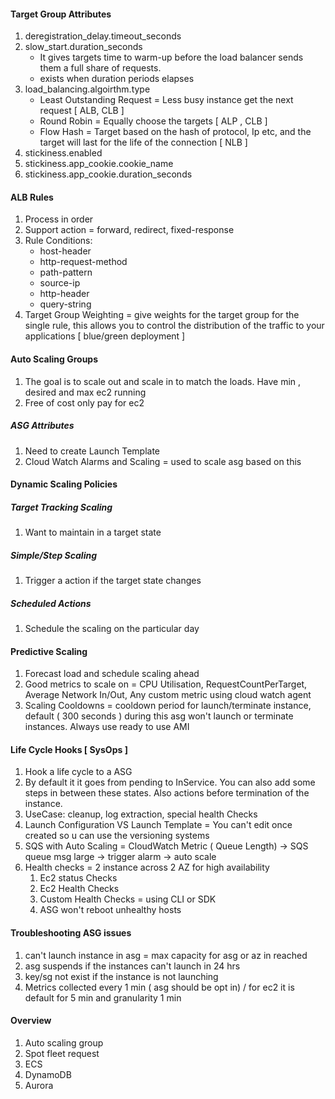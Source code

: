 #### Target Group Attributes
1. deregistration_delay.timeout_seconds
2. slow_start.duration_seconds
	- It gives targets time to warm-up before the load balancer sends them a full share of requests.
	- exists when duration periods elapses
3. load_balancing.algoirthm.type
	- Least Outstanding Request = Less busy instance get the next request [ ALB, CLB ]
	- Round Robin = Equally choose the targets [ ALP , CLB ]
	- Flow Hash = Target based on the hash of protocol, Ip etc, and the target will last for the life of the connection [ NLB ]
1. stickiness.enabled
2. stickiness.app_cookie.cookie_name
3. stickiness.app_cookie.duration_seconds

#### ALB Rules
1. Process in order
2. Support action = forward, redirect, fixed-response
3. Rule Conditions:
	- host-header
	- http-request-method
	- path-pattern
	- source-ip
	- http-header
	- query-string
4. Target Group Weighting = give weights for the target group for the single rule, this allows you to control the distribution of the traffic to your applications [ blue/green deployment ]
#### Auto Scaling Groups
1. The goal is to scale out and scale in to match the loads. Have min , desired and max ec2 running
2. Free of cost only pay for ec2
##### ASG Attributes
1. Need to create Launch Template
2. Cloud Watch Alarms and Scaling = used to scale asg based on this
#### Dynamic Scaling Policies
##### Target Tracking Scaling
1. Want to maintain in a target state
##### Simple/Step Scaling
1. Trigger a action if the target state changes
##### Scheduled Actions
1. Schedule the scaling on the particular day 
#### Predictive Scaling
1. Forecast load and schedule scaling ahead
2. Good metrics to scale on = CPU Utilisation, RequestCountPerTarget, Average Network In/Out, Any custom metric using cloud watch agent
3. Scaling Cooldowns = cooldown period for launch/terminate instance, default ( 300 seconds ) during this asg won't launch or terminate instances. Always use ready to use AMI
#### Life Cycle Hooks [ SysOps ]
1. Hook a life cycle to a ASG
2. By default it it goes from pending to InService. You can also add some steps in between these states. Also actions before termination of the instance.
3. UseCase: cleanup, log extraction, special health Checks
4. Launch Configuration VS Launch Template = You can't edit once created so u can use the versioning systems
5. SQS with Auto Scaling = CloudWatch Metric ( Queue Length) -> SQS queue msg large -> trigger alarm -> auto scale 
6. Health checks = 2 instance across 2 AZ for high availability
	1. Ec2 status Checks
	2. Ec2 Health Checks
	3. Custom Health Checks = using CLI or SDK
	4. ASG won't reboot unhealthy hosts
#### Troubleshooting ASG issues
1. can't launch instance in asg = max capacity for asg or az in reached
2. asg suspends if the instances can't launch in 24 hrs
3. key/sg not exist if the instance is not launching
4. Metrics collected every 1 min ( asg should be opt in) / for ec2 it is default for 5 min and granularity 1 min
#### Overview  
1. Auto scaling group
2. Spot fleet request
3. ECS
4. DynamoDB
5. Aurora



